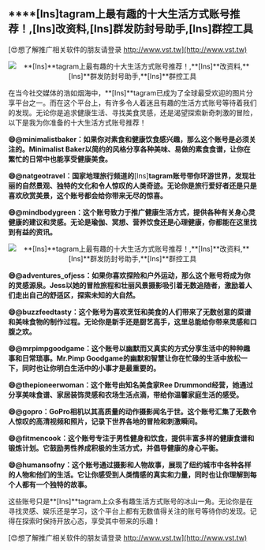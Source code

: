 ## ****[Ins]**tagram上最有趣的十大生活方式账号推荐！,**[Ins]**改资料,**[Ins]**群发防封号助手,**[Ins]**群控工具**

[😍想了解推广相关软件的朋友请登录 http://www.vst.tw](http://www.vst.tw)

 <center><img src="https://vst.tw/MP4/tuiguang/png/4.png" alt="**[Ins]**tagram上最有趣的十大生活方式账号推荐！,**[Ins]**改资料,**[Ins]**群发防封号助手,**[Ins]**群控工具"></center>

在当今社交媒体的浩如烟海中，**[Ins]**tagram已成为了全球最受欢迎的图片分享平台之一。而在这个平台上，有许多令人着迷且有趣的生活方式账号等待着我们的发现。无论你是追求健康生活、寻找美食灵感，还是渴望探索新奇刺激的冒险，以下是我为你准备的十大生活方式账号推荐！

**😄@minimalistbaker：如果你对素食和健康饮食感兴趣，那么这个账号是必须关注的。Minimalist Baker以简约的风格分享各种美味、易做的素食食谱，让你在繁忙的日常中也能享受健康美食。**

**😄@natgeotravel：国家地理旅行频道的**[Ins]**tagram账号带你环游世界，发现壮丽的自然景观、独特的文化和令人惊叹的人类奇迹。无论你是旅行爱好者还是只是喜欢欣赏美景，这个账号都会给你带来无尽的惊喜。**

**😄@mindbodygreen：这个账号致力于推广健康生活方式，提供各种有关身心灵健康的建议和灵感。无论是瑜伽、冥想、营养饮食还是心理健康，你都能在这里找到有益的资讯。**

 <center><img src="https://vst.tw/MP4/tuiguang/png/2.png" alt="**[Ins]**tagram上最有趣的十大生活方式账号推荐！,**[Ins]**改资料,**[Ins]**群发防封号助手,**[Ins]**群控工具"></center>

**😄@adventures_ofjess：如果你喜欢探险和户外运动，那么这个账号将成为你的灵感源泉。Jess以她的冒险旅程和壮丽风景摄影吸引着无数追随者，激励着人们走出自己的舒适区，探索未知的大自然。**

**😄@buzzfeedtasty：这个账号为喜欢烹饪和美食的人们带来了无数创意的菜谱和美味食物的制作过程。无论你是新手还是厨艺高手，这里总能给你带来灵感和口腹之欢。**

**😄@mrpimpgoodgame：这个账号以幽默而又真实的方式分享生活中的种种趣事和日常琐事。Mr.Pimp Goodgame的幽默和智慧让你在忙碌的生活中放松一下，同时也让你明白生活中的小事才是最重要的。**

**😄@thepioneerwoman：这个账号由知名美食家Ree Drummond经营，她通过分享美味食谱、家居装饰灵感和农场生活点滴，带给你温馨家庭生活的感受。**

**😄@gopro：GoPro相机以其高质量的动作摄影闻名于世。这个账号汇集了无数令人惊叹的高清视频和照片，记录下世界各地的冒险和刺激瞬间。**

**😄@fitmencook：这个账号专注于男性健身和饮食，提供丰富多样的健康食谱和锻炼计划。它鼓励男性养成积极的生活方式，并倡导健康的身心平衡。**

**😄@humansofny：这个账号通过摄影和人物故事，展现了纽约城市中各种各样的人物和他们的生活。它让你感受到人类情感的真实和力量，同时也让你理解到每个人都有一个独特的故事。**

这些账号只是**[Ins]**tagram上众多有趣生活方式账号的冰山一角。无论你是在寻找灵感、娱乐还是学习，这个平台上都有无数值得关注的账号等待你的发现。记得在探索时保持开放心态，享受其中带来的乐趣！

[😍想了解推广相关软件的朋友请登录 http://www.vst.tw](http://www.vst.tw)



